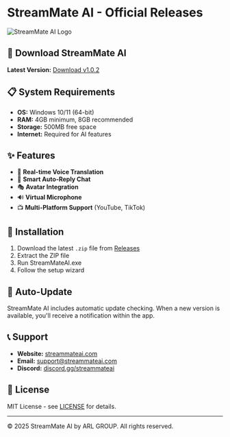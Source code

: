 # StreamMate AI - Official Releases

![StreamMate AI Logo](https://streammateai.com/assets/logo.png)

## 🚀 Download StreamMate AI

**Latest Version:** [Download v1.0.2](https://github.com/arulbarker/streammate-releases/releases/download/v1.0.2/StreamMateAI_v1.0.2.zip)

## 📋 System Requirements

* **OS:** Windows 10/11 (64-bit)
* **RAM:** 4GB minimum, 8GB recommended
* **Storage:** 500MB free space
* **Internet:** Required for AI features

## ✨ Features

* 🎤 **Real-time Voice Translation**
* 🤖 **Smart Auto-Reply Chat**
* 🎭 **Avatar Integration**
* 🔊 **Virtual Microphone**
* 📺 **Multi-Platform Support** (YouTube, TikTok)

## 📖 Installation

1. Download the latest `.zip` file from [Releases](https://github.com/arulbarker/streammate-releases/releases)
2. Extract the ZIP file
3. Run StreamMateAI.exe
4. Follow the setup wizard

## 🔄 Auto-Update

StreamMate AI includes automatic update checking. When a new version is available, you'll receive a notification within the app.

## 📞 Support

* **Website:** [streammateai.com](https://streammateai.com)
* **Email:** support@streammateai.com
* **Discord:** [discord.gg/streammateai](https://discord.gg/streammateai)

## 📄 License

MIT License - see [LICENSE](LICENSE) for details.

---

© 2025 StreamMate AI by ARL GROUP. All rights reserved. 